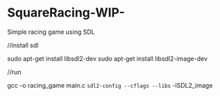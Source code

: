 # SquareRacing-WIP-
Simple racing game using SDL


//install sdl

sudo apt-get install libsdl2-dev
sudo apt-get install libsdl2-image-dev

//run

gcc -o racing_game main.c `sdl2-config --cflags --libs` -lSDL2_image
